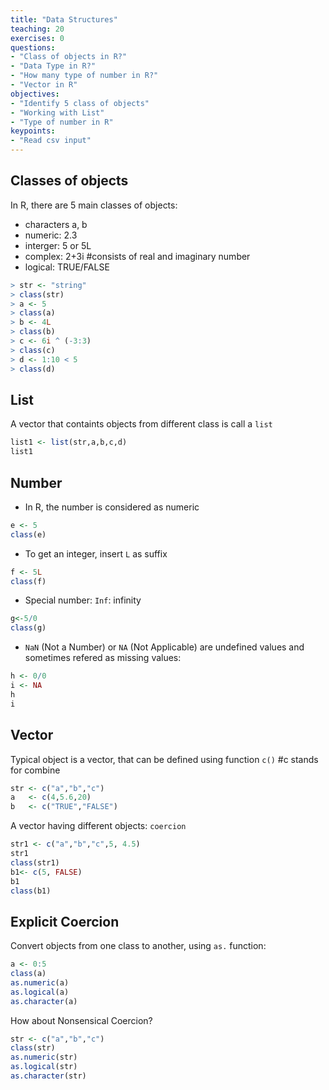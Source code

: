```yaml
---
title: "Data Structures"
teaching: 20
exercises: 0
questions:
- "Class of objects in R?"
- "Data Type in R?"
- "How many type of number in R?"
- "Vector in R"
objectives:
- "Identify 5 class of objects"
- "Working with List"
- "Type of number in R"
keypoints:
- "Read csv input"
---
```


## Classes of objects
In R, there are 5 main classes of objects:
* characters a, b
* numeric: 2.3
* interger: 5 or 5L
* complex: 2+3i #consists of real and imaginary number
* logical: TRUE/FALSE

```r
> str <- "string"
> class(str)
> a <- 5
> class(a)
> b <- 4L
> class(b)
> c <- 6i ^ (-3:3)
> class(c)
> d <- 1:10 < 5
> class(d)
```

## List
A vector that containts objects from different class is call a `list`

```r
list1 <- list(str,a,b,c,d)
list1
```

## Number
* In R, the number is considered as numeric
```r
e <- 5
class(e)
```
* To get an integer, insert `L` as suffix
```r
f <- 5L
class(f)
```
* Special number: `Inf`: infinity
```r
g<-5/0
class(g)
```
* `NaN` (Not a Number) or `NA` (Not Applicable) are undefined values and sometimes refered as missing values:
```r
h <- 0/0
i <- NA
h
i
```
## Vector
Typical object is a vector, that can be defined using function `c()` #c stands for combine

```r
str <- c("a","b","c")
a   <- c(4,5.6,20)
b   <- c("TRUE","FALSE")
```

A vector having different objects: `coercion`
```r
str1 <- c("a","b","c",5, 4.5)
str1
class(str1)
b1<- c(5, FALSE)
b1
class(b1)
```

## Explicit Coercion
Convert objects from one class to another, using `as.` function:
```r
a <- 0:5
class(a)
as.numeric(a)
as.logical(a)
as.character(a)
```
How about Nonsensical Coercion?
```r
str <- c("a","b","c")
class(str)
as.numeric(str)
as.logical(str)
as.character(str)
```
